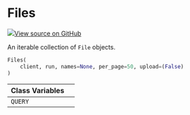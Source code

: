 # Files



[![](https://www.tensorflow.org/images/GitHub-Mark-32px.png)View source on GitHub](https://www.github.com/wandb/client/tree/latest/wandb/apis/public.py#L2646-L2709)



An iterable collection of `File` objects.

```python
Files(
    client, run, names=None, per_page=50, upload=(False)
)
```







| Class Variables |  |
| :--- | :--- |
|  `QUERY`<a id="QUERY"></a> |   |

